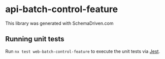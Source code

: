 
# api-batch-control-feature

This library was generated with SchemaDriven.com

## Running unit tests

Run `nx test web-batch-control-feature` to execute the unit tests via [Jest](https://jestjs.io).

